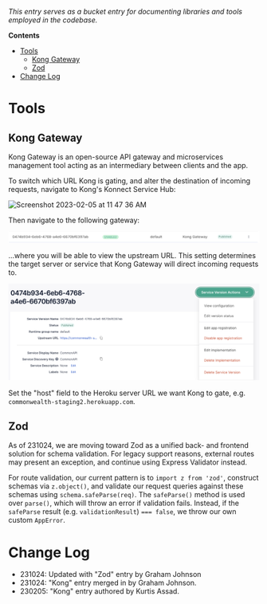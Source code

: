 _This entry serves as a bucket entry for documenting libraries and tools employed in the codebase._

**Contents**
- [Tools](#tools)
  * [Kong Gateway](#kong-gateway)
  * [Zod](#zod)
- [Change Log](#change-log)

# Tools

## Kong Gateway

Kong Gateway is an open-source API gateway and microservices management tool acting as an intermediary between clients and the app. 

To switch which URL Kong is gating, and alter the destination of incoming requests, navigate to Kong's Konnect Service Hub:

<img width="233" alt="Screenshot 2023-02-05 at 11 47 36 AM" src="https://user-images.githubusercontent.com/14794654/216841309-bde025ac-48d9-47be-ae47-44ba72b1760a.png">

Then navigate to the following gateway:

![Kong Gateway](./assets/Kong-Gateway-2.png)

...where you will be able to view the upstream URL. This setting determines the target server or service that Kong Gateway will direct incoming requests to.

![Kong Gateway](./assets/Kong-Gateway.png)

Set the "host" field to the Heroku server URL we want Kong to gate, e.g. `commonwealth-staging2.herokuapp.com`.

## Zod

As of 231024, we are moving toward Zod as a unified back- and frontend solution for schema validation. For legacy support reasons, external routes may present an exception, and continue using Express Validator instead.

For route validation, our current pattern is to `import z from 'zod'`, construct schemas via `z.object()`, and validate our request queries against these schemas using `schema.safeParse(req)`. The `safeParse()` method is used over `parse()`, which will throw an error if validation fails. Instead, if  the `safeParse` result (e.g. `validationResult`) `=== false`, we throw our own custom `AppError`.

# Change Log

- 231024: Updated with "Zod" entry by Graham Johnson
- 231024: "Kong" entry merged in by Graham Johnson.
- 230205: "Kong" entry authored by Kurtis Assad.